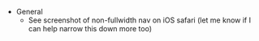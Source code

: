 * General
  * See screenshot of non-fullwidth nav on iOS safari (let me know if I can help
    narrow this down more too)
